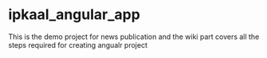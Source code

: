 # ipkaal_angular_app
This is the demo project for news publication and the wiki part covers all the steps required for creating angualr project
